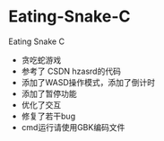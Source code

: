 # Eating-Snake-C
Eating Snake C
 * 贪吃蛇游戏
 * 参考了 CSDN hzasrd的代码
 * 添加了WASD操作模式，添加了倒计时
 * 添加了暂停功能
 * 优化了交互
 * 修复了若干bug
 * cmd运行请使用GBK编码文件
